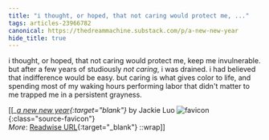 ```yaml
---
title: "i thought, or hoped, that not caring would protect me, ..."
tags: articles-23966782
canonical: https://thedreammachine.substack.com/p/a-new-new-year
hide_title: true
---
```


i thought, or hoped, that not caring would protect me, keep me invulnerable. but after a few years of studiously *not caring*, i was drained. i had believed that indifference would be easy. but caring is what gives color to life, and spending most of my waking hours performing labor that didn't matter to me trapped me in a persistent grayness.


[[<cite>_[a new new year](https://thedreammachine.substack.com/p/a-new-new-year){:target="_blank"}_</cite> by Jackie Luo ![favicon](https://s2.googleusercontent.com/s2/favicons?domain=thedreammachine.substack.com){:class="source-favicon"}<br>
_More_: [Readwise URL](https://readwise.io/open/468480006){:target="_blank"}
::wrap]]